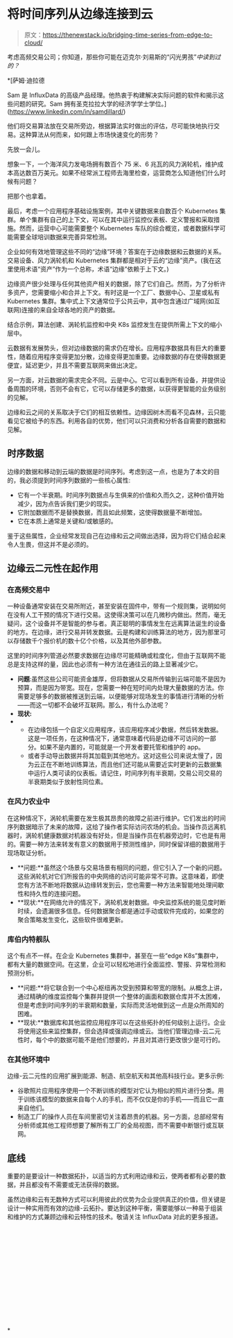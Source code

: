 # 将时间序列从边缘连接到云

> 原文：<https://thenewstack.io/bridging-time-series-from-edge-to-cloud/>

考虑高频交易公司；你知道，那些你可能在迈克尔·刘易斯的“闪光男孩”*中读到过的？*

 *[萨姆·迪拉德

Sam 是 InfluxData 的高级产品经理。他热衷于构建解决实际问题的软件和揭示这些问题的研究。Sam 拥有圣克拉拉大学的经济学学士学位。](https://www.linkedin.com/in/samdillard/) 

他们将交易算法放在交易所旁边，根据算法实时做出的评估，尽可能快地执行交易。这种算法从何而来，如何跟上市场快速变化的形势？

先放一会儿。

想象一下，一个海洋风力发电场拥有数百个 75 米、6 兆瓦的风力涡轮机，维护成本高达数百万美元。如果不经常派工程师去海里检查，运营商怎么知道他们什么时候有问题？

把那个也拿着。

最后，考虑一个应用程序基础设施案例，其中关键数据来自数百个 Kubernetes 集群。单个集群有自己的上下文，可以在其中运行监控仪表板、定义警报和采取措施。然而，运营中心可能需要整个 Kubernetes 车队的综合概览，或者数据科学可能需要全球培训数据来完善异常检测。

企业如何有效地管理这些不同的“边缘”环境？答案在于边缘数据和云数据的关系。交易设备、风力涡轮机和 Kubernetes 集群都是相对于云的“边缘”资产。(我在这里使用术语“资产”作为一个总称，术语“边缘”依赖于上下文。)

边缘资产很少处理与任何其他资产相关的数据，除了它们自己。然而，为了分析许多资产，您需要缩小和合并上下文。有时这是一个工厂、数据中心、卫星或私有 Kubernetes 集群。集中式上下文通常位于公共云中，其中包含通过广域网(如互联网)连接的来自全球各地的资产的数据。

结合示例，算法创建、涡轮机监控和中央 K8s 监控发生在提供所需上下文的缩小层中。

云数据有发展势头，但对边缘数据的需求仍在增长。应用程序数据具有巨大的重要性，随着应用程序变得更加分散，边缘变得更加重要。边缘数据的存在使得数据更便宜，延迟更少，并且不需要互联网来做出决定。

另一方面，对云数据的需求完全不同。云是中心。它可以看到所有设备，并提供设备周围的环境，否则不会有它，它可以存储更多的数据，以获得更智能的业务级别的见解。

边缘和云之间的关系取决于它们的相互依赖性。边缘因树木而看不见森林，云只能看见它被给予的东西。利用各自的优势，他们可以只消费和分析各自需要的数据和见解。

## **时序数据**

边缘的数据和移动到云端的数据是时间序列。考虑到这一点，也是为了本文的目的，我必须提到时间序列数据的一些核心属性:

*   它有一个半衰期。时间序列数据点与生俱来的价值和久而久之，这种价值开始减少，因为点告诉我们更少的现实。
*   它附加数据而不是替换数据，而且如此频繁，这使得数据量不断增加。
*   它在本质上通常是关键和/或敏感的。

鉴于这些属性，企业经常发现自己在边缘和云之间做出选择，因为将它们结合起来令人生畏，但这并不是必须的。

## **边缘云二元性在起作用**

### 在高频交易中

一种设备通常安装在交易所附近，甚至安装在固件中，带有一个规则集，说明如何在没有人工干预的情况下进行交易。这使得决策可以在几微秒内做出。然而，毫无疑问，这个设备并不是智能的参与者。真正聪明的事情发生在远离算法诞生的设备的地方。在边缘，进行交易并转发数据。云是构建和训练算法的地方，因为那里可以存储数千个报价机的数十亿个价格，以及其他外部参数。

这里的时间序列管道必然要求数据在边缘尽可能精确或粒度化，但由于互联网不能总是支持这样的量，因此也必须有一种方法在通往云的路上显著减少它。

*   **问题**:虽然这些公司可能资金雄厚，但将数据从交易所传输到云端可能不是因为预算，而是因为带宽。现在，您需要一种在短时间内处理大量数据的方法。你需要足够多的数据被推送到云端，以便能够对现场发生的事情进行清晰的分析——而这一切都不会破坏互联网。那么，有什么办法呢？
*   **现状:**
*   *   在边缘包括一个自定义应用程序，该应用程序减少数据，然后转发数据。这是一项任务，在这种情况下，通常意味着代码是边缘不可访问的一部分。如果不是内置的，可能就是一个开发者要托管和维护的 app。
    *   或者手动导出数据并将其加载到其他地方。这对这些公司来说太慢了，因为云正在不断地训练算法，而且他们还可能从需要近实时更新的云数据集中运行人类可读的仪表板。请记住，时间序列有半衰期，交易公司交易的半衰期类似于放射性同位素。

### 在风力农业中

在这种情况下，涡轮机需要在发生极其昂贵的故障之前进行维护。它们发出的时间序列数据暗示了未来的故障，这给了操作者实际访问农场的机会。当操作员远离机器时，涡轮机健康数据对机器没有好处，但是当操作员在机器旁边时，它也是有用的。需要一种方法来转发有意义的数据用于预测性维护，同时保留详细的数据用于现场取证分析。

*   **问题:**虽然这个场景与交易场景有相同的问题，但它引入了一个新的问题。这些涡轮机对它们所报告的中央网络的访问可能非常不可靠。这意味着，即使您有方法不断地将数据从边缘转发到云，您也需要一种方法来智能地处理间歇性和持久性的连接问题。
*   **现状:**在网络允许的情况下，涡轮机发射数据。中央监控系统的能见度时断时续，会遗漏很多信息。任何数据聚合都是通过手动或软件完成的，如果您的聚合策略发生变化，这些软件很难更新。

### 库伯内特舰队

这个有点不一样。在企业 Kubernetes 集群中，甚至在一些“edge K8s”集群中，都有大量的数据空间。在这里，企业可以轻松地进行全面监控、警报、异常检测和预测分析。

*   **问题:**将它联合到一个中心枢纽再次受到预算和带宽的限制。从概念上讲，通过精确的维度监控每个集群并提供一个整体的画面和数据仓库并不太困难，但是考虑到时间序列的半衰期和数量，实际而灵活地做到这一点是众所周知的困难。
*   **现状:**数据库和其他监控应用程序可以在这些拓扑的任何级别上运行。企业将使用这些来监控集群，但会选择或强调边缘或云。当他们管理边缘-云二元性时，每个中的数据可能不是他们想要的，并且对其进行更改很少是可行的。

### 在其他环境中

边缘-云二元性的应用扩展到能源、制造、航空航天和其他高科技行业。更多示例:

*   谷歌照片应用程序使用一个不断训练的模型对它认为相似的照片进行分类。用于训练该模型的数据来自每个人的手机，而不仅仅是你的手机——而且它一直来自他们。
*   制造工厂的操作人员在车间里密切关注着昂贵的机器。另一方面，总部经常有分析师或其他工程师想要了解所有工厂的全局视图，而不需要中断银行或互联网。

## **底线**

重要的是要设计一种数据拓扑，以适当的方式利用边缘和云，使两者都有必要的数据，并且都没有不需要或无法获得的数据。

虽然边缘和云有无数种方式可以利用彼此的优势为企业提供真正的价值，但关键是设计一种实用而有效的边缘-云拓扑。要达到这种平衡，需要能够以一种易于组装和维护的方式兼顾边缘和云特性的技术。敬请关注 InfluxData 对此的更多报道。

<svg xmlns:xlink="http://www.w3.org/1999/xlink" viewBox="0 0 68 31" version="1.1"><title>Group</title> <desc>Created with Sketch.</desc></svg>*